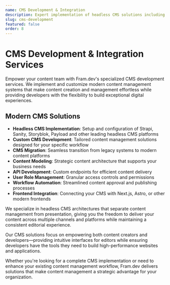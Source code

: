 ```yaml
---
name: CMS Development & Integration
description: Expert implementation of headless CMS solutions including Strapi, Sanity, Storyblok, and Payload for flexible content management that empowers non-technical teams.
slug: cms-development
featured: false
order: 8
---
```


# CMS Development & Integration Services

Empower your content team with Fram.dev's specialized CMS development services. We implement and customize modern content management systems that make content creation and management effortless while providing developers with the flexibility to build exceptional digital experiences.

## Modern CMS Solutions

- **Headless CMS Implementation**: Setup and configuration of Strapi, Sanity, Storyblok, Payload and other leading headless CMS platforms
- **Custom CMS Development**: Tailored content management solutions designed for your specific workflow
- **CMS Migration**: Seamless transition from legacy systems to modern content platforms
- **Content Modeling**: Strategic content architecture that supports your business needs
- **API Development**: Custom endpoints for efficient content delivery
- **User Role Management**: Granular access controls and permissions
- **Workflow Automation**: Streamlined content approval and publishing processes
- **Frontend Integration**: Connecting your CMS with Next.js, Astro, or other modern frontends

We specialize in headless CMS architectures that separate content management from presentation, giving you the freedom to deliver your content across multiple channels and platforms while maintaining a consistent editorial experience.

Our CMS solutions focus on empowering both content creators and developers—providing intuitive interfaces for editors while ensuring developers have the tools they need to build high-performance websites and applications.

Whether you're looking for a complete CMS implementation or need to enhance your existing content management workflow, Fram.dev delivers solutions that make content management a strategic advantage for your organization. 